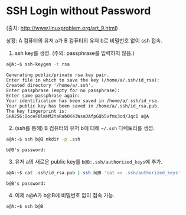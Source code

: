 # SSH Login without Password
(출처: http://www.linuxproblem.org/art_9.html)

상황: A 컴퓨터의 유저 a가 B 컴퓨터의 유저 b로 비밀번호 없이 ssh 접속.

1. ssh key를 생성. (주의: passphrase를 입력하지 않음.)
```bash
a@A:~$ ssh-keygen -t rsa
```
```
Generating public/private rsa key pair.
Enter file in which to save the key (/home/a/.ssh/id_rsa): 
Created directory '/home/a/.ssh'.
Enter passphrase (empty for no passphrase): 
Enter same passphrase again: 
Your identification has been saved in /home/a/.ssh/id_rsa.
Your public key has been saved in /home/a/.ssh/id_rsa.pub.
The key fingerprint is:
SHA256:OoceF8lmHM2YaRab0K43WsaDAfpGQb5vfmx3od/JqcI a@A
```

2. (ssh를 통해) B 컴퓨터의 유저 b에 대해 `~/.ssh` 디렉토리를 생성.
```bash
a@A:~$ ssh b@B mkdir -p .ssh
```
```
b@B's password:
```

3. 유저 a의 새로운 public key를 `b@B:.ssh/authorized_keys`에 추가.
```bash
a@A:~$ cat .ssh/id_rsa.pub | ssh b@B 'cat >> .ssh/authorized_keys'
```
```
b@B's password:
```

4. 이제 a@A가 b@B에 비밀번호 없이 접속 가능.
```bash
a@A:~$ ssh b@B
```
